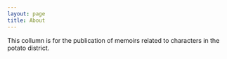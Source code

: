 ```yaml
---
layout: page
title: About
---
```

This collumn is for the publication of memoirs related to characters in the potato district.
